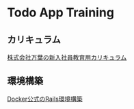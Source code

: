 # Todo App Training

## カリキュラム

[株式会社万葉の新入社員教育用カリキュラム](https://github.com/everyleaf/el-training/blob/master/docs/el-training.md)

## 環境構築
[Docker公式のRails環境構築](https://docs.docker.com/samples/rails/)
